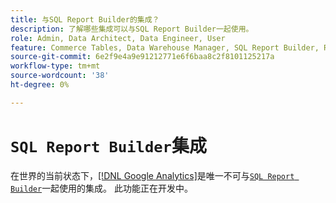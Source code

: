 ```yaml
---
title: 与SQL Report Builder的集成？
description: 了解哪些集成可以与SQL Report Builder一起使用。
role: Admin, Data Architect, Data Engineer, User
feature: Commerce Tables, Data Warehouse Manager, SQL Report Builder, Reports
source-git-commit: 6e2f9e4a9e91212771e6f6baa8c2f8101125217a
workflow-type: tm+mt
source-wordcount: '38'
ht-degree: 0%

---
```


# `SQL Report Builder`集成

在世界的当前状态下，[[!DNL Google Analytics]](../importing-data/integrations/google-analytics.md)是唯一不可与[`SQL Report Builder`](../dev-reports/sql-rpt-bldr.md)一起使用的集成。 此功能正在开发中。
